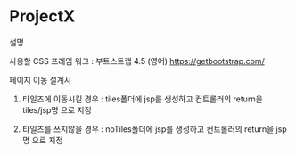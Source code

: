 # ProjectX


설명


사용할 CSS 프레임 워크 : 부트스트랩 4.5 (영어)
https://getbootstrap.com/


페이지 이동 설계시 
1. 타일즈에 이동시킬 경우 : tiles폴더에 jsp를 생성하고 컨트롤러의 return을 tiles/jsp명 으로 지정

2. 타일즈를 쓰지않을 경우 : noTiles폴더에 jsp를 생성하고 컨트롤러의 return을 jsp명 으로 지정
